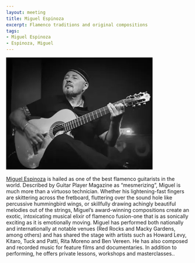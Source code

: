 ```yaml
---
layout: meeting
title: Miguel Espinoza
excerpt: Flamenco traditions and original compositions
tags:
- Miguel Espinoza
- Espinoza, Miguel
---
```

![MiguelEspinoza](/pics/20250428-MiguelEspinoza.jpg)

[Miguel Espinoza](https://www.facebook.com/miguelespinozafusion/) 
is hailed as one of the best flamenco guitarists in the world. Described by Guitar Player Magazine as “mesmerizing”, Miguel is much more than a virtuoso technician. Whether his lightening-fast fingers are skittering across the fretboard, fluttering over the sound hole like percussive hummingbird wings, or skillfully drawing achingly beautiful melodies out of the strings, Miguel’s award-winning compositions create an exotic, intoxicating musical elixir of flamenco fusion-one that is as sonically exciting as it is emotionally moving. Miguel has performed both nationally and internationally at notable venues (Red Rocks and Macky Gardens, among others) and has shared the stage with artists such as Howard Levy, Kitaro, Tuck and Patti, Rita Moreno and Ben Vereen. He has also composed and recorded music for feature films and documentaries. In addition to performing, he offers private lessons, workshops and masterclasses..
